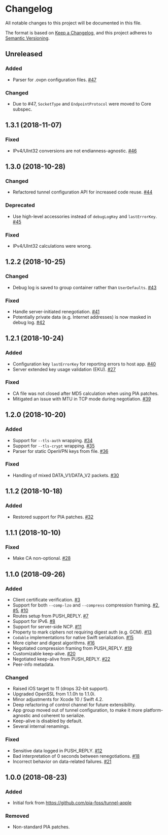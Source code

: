 # Changelog

All notable changes to this project will be documented in this file.

The format is based on [Keep a Changelog](https://keepachangelog.com/en/1.0.0/),
and this project adheres to [Semantic Versioning](https://semver.org/spec/v2.0.0.html).

## Unreleased

### Added

- Parser for .ovpn configuration files. [#47](https://github.com/keeshux/tunnelkit/pull/47)

### Changed

- Due to #47, `SocketType` and `EndpointProtocol` were moved to Core subspec.

## 1.3.1 (2018-11-07)

### Fixed

- IPv4/UInt32 conversions are not endianness-agnostic. [#46](https://github.com/keeshux/tunnelkit/pull/46)

## 1.3.0 (2018-10-28)

### Changed

- Refactored tunnel configuration API for increased code reuse. [#44](https://github.com/keeshux/tunnelkit/pull/44)

### Deprecated

- Use high-level accessories instead of `debugLogKey` and `lastErrorKey`. [#45](https://github.com/keeshux/tunnelkit/pull/45)

### Fixed

- IPv4/UInt32 calculations were wrong.

## 1.2.2 (2018-10-25)

### Changed

- Debug log is saved to group container rather than `UserDefaults`. [#43](https://github.com/keeshux/tunnelkit/pull/43)

### Fixed

- Handle server-initiated renegotiation. [#41](https://github.com/keeshux/tunnelkit/pull/41)
- Potentially private data (e.g. Internet addresses) is now masked in debug log. [#42](https://github.com/keeshux/tunnelkit/pull/42)

## 1.2.1 (2018-10-24)

### Added

- Configuration key `lastErrorKey` for reporting errors to host app. [#40](https://github.com/keeshux/tunnelkit/pull/40)
- Server extended key usage validation (EKU). [#27](https://github.com/keeshux/tunnelkit/issues/27)

### Fixed

- CA file was not closed after MD5 calculation when using PIA patches.
- Mitigated an issue with MTU in TCP mode during negotiation. [#39](https://github.com/keeshux/tunnelkit/issues/39)

## 1.2.0 (2018-10-20)

### Added

- Support for `--tls-auth` wrapping. [#34](https://github.com/keeshux/tunnelkit/pull/34)
- Support for `--tls-crypt` wrapping. [#35](https://github.com/keeshux/tunnelkit/pull/35)
- Parser for static OpenVPN keys from file. [#36](https://github.com/keeshux/tunnelkit/pull/36)

### Fixed

- Handling of mixed DATA_V1/DATA_V2 packets. [#30](https://github.com/keeshux/tunnelkit/issues/30)

## 1.1.2 (2018-10-18)

### Added

- Restored support for PIA patches. [#32](https://github.com/keeshux/tunnelkit/pull/32)

## 1.1.1 (2018-10-10)

### Fixed

- Make CA non-optional. [#28](https://github.com/keeshux/tunnelkit/pull/28)

## 1.1.0 (2018-09-26)

### Added

- Client certificate verification. [#3](https://github.com/keeshux/tunnelkit/pull/3)
- Support for both `--comp-lzo` and `--compress` compression framing. [#2](https://github.com/keeshux/tunnelkit/pull/2), [#5](https://github.com/keeshux/tunnelkit/pull/5), [#10](https://github.com/keeshux/tunnelkit/pull/10)
- Routes setup from PUSH_REPLY. [#7](https://github.com/keeshux/tunnelkit/pull/7)
- Support for IPv6. [#8](https://github.com/keeshux/tunnelkit/pull/8)
- Support for server-side NCP. [#11](https://github.com/keeshux/tunnelkit/pull/11)
- Property to mark ciphers not requiring digest auth (e.g. GCM). [#13](https://github.com/keeshux/tunnelkit/pull/13)
- `Codable` implementations for native Swift serialization. [#15](https://github.com/keeshux/tunnelkit/pull/15)
- More cipher and digest algorithms. [#16](https://github.com/keeshux/tunnelkit/pull/16)
- Negotiated compression framing from PUSH_REPLY. [#19](https://github.com/keeshux/tunnelkit/pull/19)
- Customizable keep-alive. [#20](https://github.com/keeshux/tunnelkit/pull/20)
- Negotiated keep-alive from PUSH_REPLY. [#22](https://github.com/keeshux/tunnelkit/pull/22)
- Peer-info metadata.

### Changed

- Raised iOS target to 11 (drops 32-bit support).
- Upgraded OpenSSL from 1.1.0h to 1.1.0i.
- Minor adjustments for Xcode 10 / Swift 4.2.
- Deep refactoring of control channel for future extensibility.
- App group moved out of tunnel configuration, to make it more platform-agnostic and coherent to serialize.
- Keep-alive is disabled by default.
- Several internal renamings.

### Fixed

- Sensitive data logged in PUSH_REPLY. [#12](https://github.com/keeshux/tunnelkit/pull/12)
- Bad interpretation of 0 seconds between renegotiations. [#18](https://github.com/keeshux/tunnelkit/pull/18)
- Incorrect behavior on data-related failures. [#21](https://github.com/keeshux/tunnelkit/pull/21)

## 1.0.0 (2018-08-23)

### Added

- Initial fork from https://github.com/pia-foss/tunnel-apple

### Removed

- Non-standard PIA patches.
